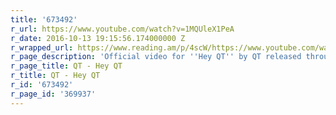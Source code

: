 ```yaml
---
title: '673492'
r_url: https://www.youtube.com/watch?v=1MQUleX1PeA
r_date: 2016-10-13 19:15:56.174000000 Z
r_wrapped_url: https://www.reading.am/p/4scW/https://www.youtube.com/watch?v=1MQUleX1PeA
r_page_description: 'Official video for ''Hey QT'' by QT released through XL Recordings. '
r_page_title: QT - Hey QT
r_title: QT - Hey QT
r_id: '673492'
r_page_id: '369937'
---
```


